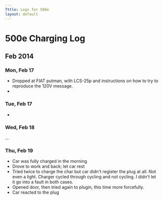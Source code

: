 ```yaml
---
Tttle: Logs for 500e
layout: default
---
```


# 500e Charging Log

## Feb 2014

### Mon, Feb 17
* Dropped at FIAT putman, with LCS-25p and instructions on how to try to reproduce the 120V message.
* 

### Tue, Feb 17
* 

### Wed, Feb 18
...

### Thu, Feb 19
* Car was fully charged in the morning
* Drove to work and back; let car rest
* Tried twice to charge the char but car didn't register the plug at all.  Not even a light.  Charger cycled through cycling and not cycling.  I didn't let it go into a fault in both cases.
* Opened door, then tried again to plugin, this time more forcefully.
* Car reacted to the plug
